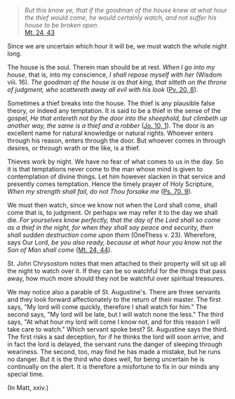 
> _But this know ye, that if the goodman of the house knew at what hour the thief would come, he would certainly watch, and not suffer his house to be broken open._  
[Mt. 24, 43](https://vulgata.online/bible/Mt.24?ed=DR2&vfn=DR2.Mt.24.43:vs)

Since we are uncertain which hour it will be, we must watch the whole night long.

The house is the soul. Therein man should be at rest. _When I go into my house_, that is, into my conscience, _I shall repose myself with her_ (Wisdom viii. 16). _The goodman of the house is as that king, that sitteth on the throne of judgment, who scattereth away all evil with his look_ ([Pv. 20, 8](https://vulgata.online/bible/Pv.20?ed=DR2&vfn=DR2.Pv.20.8:vs)).

Sometimes a thief breaks into the house. The thief is any plausible false theory, or indeed any temptation. It is said to be a thief in the sense of the gospel, _He that entereth not by the door into the sheephold, but climbeth up another way, the same is a thief and a robber_ ([Jo. 10, 1](https://vulgata.online/bible/Jo.10?ed=DR2&vfn=DR2.Jo.10.1:vs)). The door is an excellent name for natural knowledge or natural rights. Whoever enters through his reason, enters through the door. But whoever comes in through desires, or through wrath or the like, is a thief.

Thieves work by night. We have no fear of what comes to us in the day. So it is that temptations never come to the man whose mind is given to contemplation of divine things. Let him however slacken in that service and presently comes temptation. Hence the timely prayer of Holy Scripture, _When my strength shall fail, do not Thou forsake me_ ([Ps. 70, 9](https://vulgata.online/bible/Ps.70?ed=DR2&vfn=DR2.Ps.70.9:vs)).

We must then watch, since we know not when the Lord shall come, shall come that is, to judgment. Or perhaps we may refer it to the day we shall die. _For yourselves know perfectly, that the day of the Lord shall so come as a thief in the night, for when they shall say peace and security, then shall sudden destruction come upon them_ (OneThess v. 23). Wherefore, says Our Lord, _be you also ready, because at what hour you know not the Son of Man shall come_ ([Mt. 24, 44](https://vulgata.online/bible/Mt.24?ed=DR2&vfn=DR2.Mt.24.44:vs)).

St. John Chrysostom notes that men attached to their property will sit up all the night to watch over it. If they can be so watchful for the things that pass away, how much more should they not be watchful over spiritual treasures.

We may notice also a parable of St. Augustine's. There are three servants and they look forward affectionately to the return of their master. The first says, "My lord will come quickly, therefore I shall watch for him." The second says, "My lord will be late, but I will watch none the less." The third says, "At what hour my lord will come I know not, and for this reason I will take care to watch." Which servant spoke best? St. Augustine says the third. The first risks a sad deception, for if he thinks the lord will soon arrive, and in fact the lord is delayed, the servant runs the danger of sleeping through weariness. The second, too, may find he has made a mistake, but he runs no danger. But it is the third who does well, for being uncertain he is continually on the alert. It is therefore a misfortune to fix in our minds any special time.

(In Matt, xxiv.)


